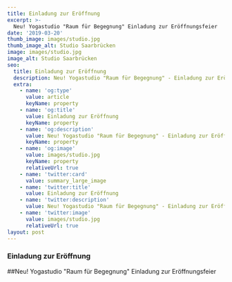 ```yaml
---
title: Einladung zur Eröffnung
excerpt: >-
  Neu! Yogastudio "Raum für Begegnung" Einladung zur Eröffnungsfeier
date: '2019-03-20'
thumb_image: images/studio.jpg
thumb_image_alt: Studio Saarbrücken
image: images/studio.jpg
image_alt: Studio Saarbrücken
seo:
  title: Einladung zur Eröffnung
  description: Neu! Yogastudio "Raum für Begegnung" - Einladung zur Eröffnungsfeier
  extra:
    - name: 'og:type'
      value: article
      keyName: property
    - name: 'og:title'
      value: Einladung zur Eröffnung
      keyName: property
    - name: 'og:description'
      value: Neu! Yogastudio "Raum für Begegnung" - Einladung zur Eröffnungsfeier
      keyName: property
    - name: 'og:image'
      value: images/studio.jpg
      keyName: property
      relativeUrl: true
    - name: 'twitter:card'
      value: summary_large_image
    - name: 'twitter:title'
      value: Einladung zur Eröffnung
    - name: 'twitter:description'
      value: Neu! Yogastudio "Raum für Begegnung" - Einladung zur Eröffnungsfeier
    - name: 'twitter:image'
      value: images/studio.jpg
      relativeUrl: true
layout: post
---
```


### Einladung zur Eröffnung
##Neu! Yogastudio "Raum für Begegnung" Einladung zur Eröffnungsfeier
